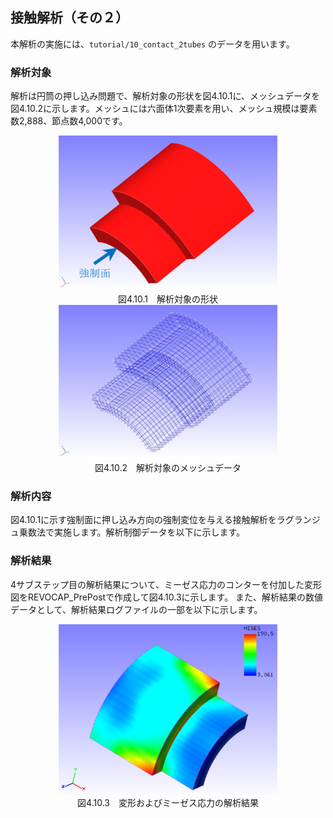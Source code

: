 ##  接触解析（その２）

本解析の実施には、`tutorial/10_contact_2tubes` のデータを用います。

### 解析対象

解析は円筒の押し込み問題で、解析対象の形状を図4.10.1に、メッシュデータを図4.10.2に示します。メッシュには六面体1次要素を用い、メッシュ規模は要素数2,888、節点数4,000です。

<div style="text-align: center;">
<img src="./media/tutorial10_01.png" width="350px"><br>
図4.10.1　解析対象の形状
</div>

<div style="text-align: center;">
<img src="./media/tutorial10_02.png" width="350px"><br>
図4.10.2　解析対象のメッシュデータ
</div>

### 解析内容

図4.10.1に示す強制面に押し込み方向の強制変位を与える接触解析をラグランジュ乗数法で実施します。解析制御データを以下に示します。

### 解析結果

4サブステップ目の解析結果について、ミーゼス応力のコンターを付加した変形図をREVOCAP_PrePostで作成して図4.10.3に示します。
また、解析結果の数値データとして、解析結果ログファイルの一部を以下に示します。

<div style="text-align: center;">
<img src="./media/tutorial10_03.png" width="350px"><br>
図4.10.3　変形およびミーゼス応力の解析結果
</div>
